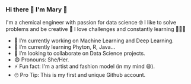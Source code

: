 ### Hi there 👋 I'm Mary 🌻
I'm a chemical engineer with passion for data science 🤓 I like to solve problems and be creative 🌸 I love challenges and constantly learning 👩🏻‍💻

- 🔭 I’m currently working on Machine Learning and Deep Learning.
- 🌱 I’m currently learning Phyton, R, Java...
- 👯 I’m looking to collaborate on Data Science projects.
- 😄 Pronouns: She/Her.
- ⚡ Fun fact: I'm a artist and fashion model (in my mind 😄).
- 🙄 Pro Tip: This is my first and unique Github account.
